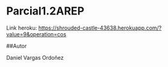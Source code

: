 # Parcial1.2AREP

Link heroku: https://shrouded-castle-43638.herokuapp.com/?value=9&operation=cos

##Autor

Daniel Vargas Ordoñez